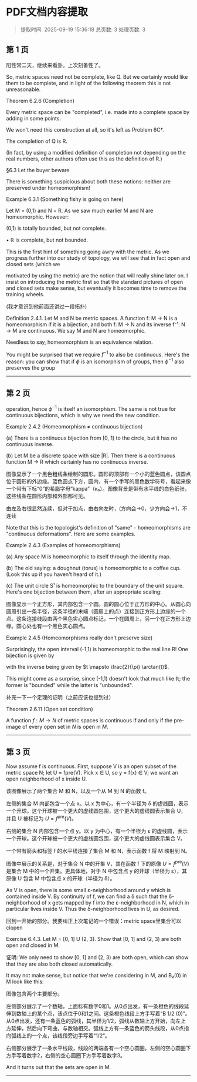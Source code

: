 # PDF文档内容提取
> 提取时间: 2025-09-19 15:36:18
> 总页数: 3
> 处理页数: 3

## 第 1 页

阳性常二天，继续来看卦。上次刻备性了。

So, metric spaces need not be complete, like Q. But we certainly would like them to be complete, and in light of the following theorem this is not unreasonable.

Theorem 6.2.6 (Completion)

Every metric space can be "completed", i.e. made into a complete space by adding in some points.

We won't need this construction at all, so it's left as Problem 6C†.

The completion of Q is R.

(In fact, by using a modified definition of completion not depending on the real numbers, other authors often use this as the definition of R.)

§6.3 Let the buyer beware

There is something suspicious about both these notions: neither are preserved under homeomorphism!

Example 6.3.1 (Something fishy is going on here)

Let M = (0,1) and N = R. As we saw much earlier M and N are homeomorphic.
However:

(0,1) is totally bounded, but not complete.

• ℝ is complete, but not bounded.

This is the first hint of something going awry with the metric. As we progress further into our study of topology, we will see that in fact open and closed sets (which we

motivated by using the metric) are the notion that will really shine later on. I insist on introducing the metric first so that the standard pictures of open and closed sets make sense, but eventually it becomes time to remove the training wheels.

(我才意识到他前面还讲过一段拓扑)

Definition 2.4.1. Let M and N be metric spaces. A function f: M → N is a homeomorphism if it is a bijection, and both f: M → N and its inverse f⁻¹: N → M are continuous. We say M and N are homeomorphic.

Needless to say, homeomorphism is an equivalence relation.

You might be surprised that we require $f^{-1}$ to also be continuous. Here's the reason: you can show that if $\phi$ is an isomorphism of groups, then $\phi^{-1}$ also preserves the group

---

## 第 2 页

operation, hence $\phi^{-1}$ is itself an isomorphism. The same is not true for continuous bijections, which is why we need the new condition.

Example 2.4.2 (Homeomorphism ≠ continuous bijection)

(a) There is a continuous bijection from [0, 1) to the circle, but it has no continuous inverse.

(b) Let M be a discrete space with size |R|. Then there is a continuous function M → R which certainly has no continuous inverse.

图像显示了一个黑色粗线条绘制的圆形。圆形的顶部有一个小的蓝色圆点，该圆点位于圆形的外边缘。蓝色圆点下方，圆内，有一个手写的黑色数学符号，看起来像一个带有下标“0”的希腊字母“kappa”（κ₀）。图像背景是带有水平线的白色纸张，这些线条在圆形内部和外部都可见。

由左及右很显然连续，但对于加点，由右向左时，(方向会→0，少方向会→1，不连续

Note that this is the topologist's definition of "same" - homeomorphisms are "continuous deformations". Here are some examples.

Example 2.4.3 (Examples of homeomorphisms)

(a) Any space M is homeomorphic to itself through the identity map.

(b) The old saying: a doughnut (torus) is homeomorphic to a coffee cup. (Look this up if you haven't heard of it.)

(c) The unit circle S¹ is homeomorphic to the boundary of the unit square. Here's one bijection between them, after an appropriate scaling:

图像显示一个正方形，其内部包含一个圆。圆的圆心位于正方形的中心。从圆心向圆周引出一条半径，这条半径的末端（圆周上的点）连接到正方形上边缘的一个点。这条连接线段由两个黑色实心圆点标记，一个在圆周上，另一个在正方形上边缘。圆心处也有一个黑色实心圆点。

Example 2.4.5 (Homeomorphisms really don't preserve size)

Surprisingly, the open interval (-1,1) is homeomorphic to the real line R! One bijection is given by

with the inverse being given by $t \mapsto \frac{2}{\pi} \arctan(t)$.

This might come as a surprise, since (-1,1) doesn't look that much like ℝ; the former is "bounded" while the latter is "unbounded".

补充一下一个定理的证明（之前应该也提到过）

Theorem 2.6.11 (Open set condition)

A function $f: M \to N$ of metric spaces is continuous if and only if the pre-image of every open set in $N$ is open in $M$.

---

## 第 3 页

Now assume f is continuous. First, suppose V is an open subset of the metric space N; let U = fpre(V). Pick x ∈ U, so y = f(x) ∈ V; we want an open neighborhood of x inside U.

该图像展示了两个集合 M 和 N，以及一个从 M 到 N 的函数 f。

左侧的集合 M 内部包含一个点 x。以 x 为中心，有一个半径为 δ 的虚线圆，表示一个开球。这个开球被一个更大的虚线圆包围，这个更大的虚线圆表示集合 U，并且 U 被标记为 $U = f^{\text{pre}}(V)$。

右侧的集合 N 内部包含一个点 y。以 y 为中心，有一个半径为 ε 的虚线圆，表示一个开球。这个开球被一个更大的虚线圆包围，这个更大的虚线圆表示集合 V。

一个带有箭头和标签 f 的水平线连接了集合 M 和 N，表示函数 f 将 M 映射到 N。

图像中展示的关系是，对于集合 N 中的开集 V，其在函数 f 下的原像 $U = f^{\text{pre}}(V)$ 是集合 M 中的一个开集。更具体地，对于 N 中包含点 y 的开球（半径为 ε），其原像 U 包含 M 中包含点 x 的开球（半径为 δ）。

As V is open, there is some small ε-neighborhood around y which is contained inside V. By continuity of f, we can find a δ such that the δ-neighborhood of x gets mapped by f into the ε-neighborhood in N, which in particular lives inside V. Thus the δ-neighborhood lives in U, as desired.

回到一开始的部分。我要纠正上次笔记的一个错误：metric space里集合可以 clopen

Exercise 6.4.3. Let M = [0, 1] U (2, 3). Show that [0, 1] and (2, 3) are both open and closed in M.

证明: We only need to show [0, 1] and (2, 3) are both open, which can show that they are also both closed automatically.

It may not make sense, but notice that we're considering in M, and B₂(0) in M look like this:

图像包含两个主要部分。

左侧部分展示了一个数轴，上面标有数字0和1。从0点出发，有一条橙色的线段延伸到数轴上的某个点，该点位于0和1之间。这条橙色线段上方手写着“B 1/2 (0)”。从0点出发，还有一条蓝色的弧线，其半径为1/2，弧线从数轴上方开始，向左上方延伸，然后向下弯曲，与数轴相交。弧线上方有一条蓝色的箭头线段，从0点指向弧线上的一个点，该线段旁边手写着“1/2”。

右侧部分展示了一条水平线段，线段的两端各有一个空心圆圈。左侧的空心圆圈下方手写着数字2，右侧的空心圆圈下方手写着数字3。

And it turns out that the sets are open in M.

---


